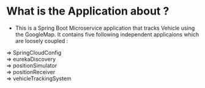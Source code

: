 # What is the Application about ? </br>
- This is a Spring Boot Microservice application that tracks Vehicle using the GoogleMap. It contains five following independent applicaions which are loosely coupled : </br>

=> SpringCloudConfig</br>
=> eurekaDiscovery </br>
=> positionSimulator </br>
=> positionReceiver </br>
=> vehicleTrackingSystem </br>
